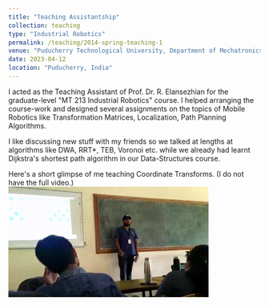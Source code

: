 ```yaml
---
title: "Teaching Assistantship"
collection: teaching
type: "Industrial Robotics"
permalink: /teaching/2014-spring-teaching-1
venue: "Puducherry Technological University, Department of Mechatronics Engineering"
date: 2023-04-12
location: "Puducherry, India"
---
```


I acted as the Teaching Assistant of Prof. Dr. R. Elansezhian for the graduate-level "MT 213 Industrial Robotics" course. I helped arranging the course-work and designed several assignments on the topics of Mobile Robotics like Transformation Matrices, Localization, Path Planning Algorithms. 

I like discussing new stuff with my friends so we talked at lengths at algorithms like DWA, RRT*, TEB, Voronoi etc. while we already had learnt Dijkstra's shortest path algorithm in our Data-Structures course.

Here's a short glimpse of me teaching Coordinate Transforms. (I do not have the full video.) 
![Industrial Robotics Teaching](../images/teaching.gif)